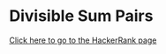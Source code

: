 # Divisible Sum Pairs #
[Click here to go to the HackerRank page](https://www.hackerrank.com/challenges/divisible-sum-pairs)
